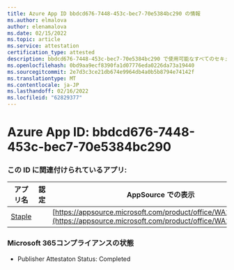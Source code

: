 ```yaml
---
title: Azure App ID bbdcd676-7448-453c-bec7-70e5384bc290 の情報
ms.author: elmalova
author: elenamalova
ms.date: 02/15/2022
ms.topic: article
ms.service: attestation
certification_type: attested
description: bbdcd676-7448-453c-bec7-70e5384bc290 で使用可能なすべてのセキュリティおよびコンプライアンス情報。
ms.openlocfilehash: 0bd9aa9ecf8390fa1d07776eda0226da73a19440
ms.sourcegitcommit: 2e7d3c3ce21db674e9964db4a0b5b8794e74142f
ms.translationtype: MT
ms.contentlocale: ja-JP
ms.lasthandoff: 02/16/2022
ms.locfileid: "62829377"
---
```

# <a name="azure-app-id-bbdcd676-7448-453c-bec7-70e5384bc290"></a>Azure App ID: bbdcd676-7448-453c-bec7-70e5384bc290


### <a name="apps-associated-with-this-id"></a>この ID に関連付けられているアプリ:
| **アプリ名** | **認定** | **AppSource での表示** |
|--------------|---------------|-----------------------|
| [Staple](https://docs.microsoft.com/microsoft-365-app-certification/forward/WA200003281) |  | [https://appsource.microsoft.com/product/office/WA200003281](https://appsource.microsoft.com/product/office/WA200003281) |

### <a name="microsoft-365-app-compliance-status"></a>Microsoft 365コンプライアンスの状態
- Publisher Attestaton Status: Completed
